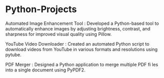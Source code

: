 # Python-Projects

Automated Image Enhancement Tool :
Developed a Python-based tool to automatically enhance images by adjusting brightness, contrast, and sharpness for improved visual quality using Pillow.

YouTube Video Downloader :
Created an automated Python script to download videos from YouTube in various formats and resolutions using pytube.

PDF Merger :
Designed a Python application to merge multiple PDF fi les into a single document using PyPDF2.
